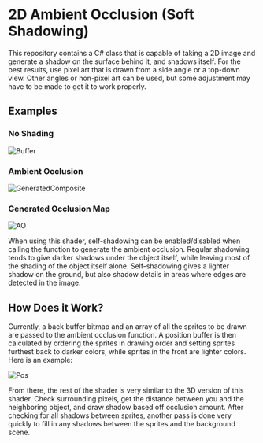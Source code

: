 # 2D Ambient Occlusion (Soft Shadowing)
This repository contains a C# class that is capable of taking a 2D image
and generate a shadow on the surface behind it, and shadows itself.
For the best results, use pixel art that is drawn from a side angle
or a top-down view. Other angles or non-pixel art can be used, but
some adjustment may have to be made to get it to work properly.

## Examples
### No Shading
![Buffer](https://github.com/STOL4S/2D-Ambient-Occlusion/assets/138336394/8a84c6a5-1337-4c0f-9e5c-1478543f6e12)
### Ambient Occlusion
![GeneratedComposite](https://github.com/STOL4S/2D-Ambient-Occlusion/assets/138336394/3a3f8ce4-dd24-414b-944c-b6fdca547851)
### Generated Occlusion Map
![AO](https://github.com/STOL4S/2D-Ambient-Occlusion/assets/138336394/e6425ea4-3d30-4c25-bf85-ffdc8d11481f)

When using this shader, self-shadowing can be enabled/disabled when calling the function to generate the ambient occlusion.
Regular shadowing tends to give darker shadows under the object itself, while leaving most of the shading of the object itself
alone. Self-shadowing gives a lighter shadow on the ground, but also shadow details in areas where edges are detected in the image.

## How Does it Work?
Currently, a back buffer bitmap and an array of all the sprites to be drawn are passed to the ambient occlusion function.
A position buffer is then calculated by ordering the sprites in drawing order and setting sprites furthest back to darker
colors, while sprites in the front are lighter colors. Here is an example:

![Pos](https://github.com/STOL4S/2D-Ambient-Occlusion/assets/138336394/4821d66d-a552-41cf-9440-45eaa45e2fed)

From there, the rest of the shader is very similar to the 3D version of this shader. Check surrounding pixels, get the distance
between you and the neighboring object, and draw shadow based off occlusion amount. After checking for all shadows between sprites,
another pass is done very quickly to fill in any shadows between the sprites and the background scene.
